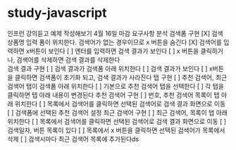 # study-javascript
인프런 강의듣고 예제 작성해보기
4월 16일 마감
요구사항 분석 
  검색폼 구현
    [X] 검색 상품명 입력 폼이 위치한다. 검색어가 없는 경우이므로 x 버튼을 숨긴다
    [X] 검색어를 입력하면 x버튼이 보인다
    [ ] 엔터를 입력하면 검색 결과가 보인다 
    [ ] x 버튼을 클릭하거나, 검색어를 삭제하면 검색 결과를 삭제한다  
  검색 결과 구현
    [ ] 검색 결과가 검색폼 아래 위치한다
    [ ] 검색 결과가 보인다 
    [ ] x버튼을 클릭하면 검색폼이 초기화 되고, 검색 결과가 사라진다
  탭 구현
    [ ] 추천 검색어, 최근 검색어 탭이 검색폼 아래 위치한다 
    [ ] 기본으로 추천 검색어 탭을 선택한다 
    [ ] 각 탭을 클릭하면 탭 아래 내용이 변경된다 
  추천 검색어 구현
    [ ] 번호, 추천 검색어 목록이 탭 아래 위치한다
    [ ] 목록에서 검색어를 클릭하면 선택된 검색어로 검색 결과 화면으로 이동 
    [ ] 검색폼에 선택된 추천 검색어 설정 
  최근 검색어 구현
    [ ] 최근 검색어, 목록이 탭 아래 위치한다 
    [ ] 목록에서 검색어를 클릭하면 선택된 검색어로 검색 결과 화면으로 이동
    [ ] 검색일자, 버튼 목록이 있다
    [ ] 목록에서 x 버튼을 클릭하면 선택된 검색어가 목록에서 삭제
    [ ] 검색시마다 최근 검색어 목록에 추가된다ds